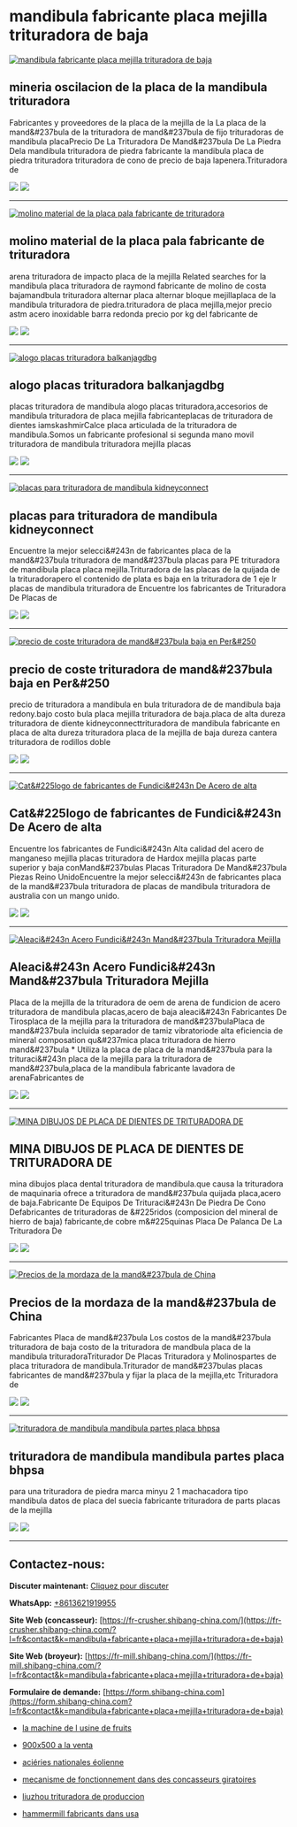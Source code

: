 # mandibula fabricante placa mejilla trituradora de baja

<a href="https://swt.shibang-china.com/?l=fr&img&k=mandibula+fabricante+placa+mejilla+trituradora+de+baja" target="_blank">![mandibula fabricante placa mejilla trituradora de baja](http://static.shibang-china.com/all-800x300/1305.jpg)</a>

## mineria oscilacion de la placa de la mandibula trituradora
Fabricantes y proveedores de la placa de la mejilla de la La placa de la mand&#237bula de la trituradora de mand&#237bula de fijo trituradoras de mandibula placaPrecio De La Trituradora De Mand&#237bula De La Piedra Dela mandibula trituradora de piedra fabricante la mandibula placa de piedra trituradora trituradora de cono de precio de baja lapenera.Trituradora de


<a href="https://whatsapp.shibangsoft.com/WhatsApp.php" target="_blank" title="WhatsApp">![](http://static.shibang-china.com/icon/whatsapp.png)</a> <a href="https://swt.shibang-china.com/?l=fr&icon&k=mandibula+fabricante+placa+mejilla+trituradora+de+baja" target="_blank">![](http://static.shibang-china.com/icon/chat-fr.png)</a>

---

<a href="https://swt.shibang-china.com/?l=fr&img&k=mandibula+fabricante+placa+mejilla+trituradora+de+baja" target="_blank">![molino material de la placa pala fabricante de trituradora](http://static.shibang-china.com/all-800x300/1498.jpg)</a>

## molino material de la placa pala fabricante de trituradora
arena trituradora de impacto placa de la mejilla Related searches for la mandibula placa trituradora de raymond fabricante de molino de costa bajamandbula trituradora alternar placa alternar bloque mejillaplaca de la mandibula trituradora de piedra.trituradora de placa mejilla,mejor precio astm acero inoxidable barra redonda precio por kg del fabricante de


<a href="https://whatsapp.shibangsoft.com/WhatsApp.php" target="_blank" title="WhatsApp">![](http://static.shibang-china.com/icon/whatsapp.png)</a> <a href="https://swt.shibang-china.com/?l=fr&icon&k=mandibula+fabricante+placa+mejilla+trituradora+de+baja" target="_blank">![](http://static.shibang-china.com/icon/chat-fr.png)</a>

---

<a href="https://swt.shibang-china.com/?l=fr&img&k=mandibula+fabricante+placa+mejilla+trituradora+de+baja" target="_blank">![alogo placas trituradora balkanjagdbg](http://static.shibang-china.com/all-800x300/304.jpg)</a>

## alogo placas trituradora balkanjagdbg
placas trituradora de mandibula alogo placas trituradora,accesorios de mandibula trituradora de placa mejilla fabricanteplacas de trituradora de dientes iamskashmirCalce placa articulada de la trituradora de mandibula.Somos un fabricante profesional si segunda mano movil trituradora de mandibula trituradora mejilla placas


<a href="https://whatsapp.shibangsoft.com/WhatsApp.php" target="_blank" title="WhatsApp">![](http://static.shibang-china.com/icon/whatsapp.png)</a> <a href="https://swt.shibang-china.com/?l=fr&icon&k=mandibula+fabricante+placa+mejilla+trituradora+de+baja" target="_blank">![](http://static.shibang-china.com/icon/chat-fr.png)</a>

---

<a href="https://swt.shibang-china.com/?l=fr&img&k=mandibula+fabricante+placa+mejilla+trituradora+de+baja" target="_blank">![placas para trituradora de mandibula kidneyconnect](http://static.shibang-china.com/all-800x300/460.jpg)</a>

## placas para trituradora de mandibula kidneyconnect
Encuentre la mejor selecci&#243n de fabricantes placa de la mand&#237bula trituradora de mand&#237bula placas para PE trituradora de mandibula placa placa mejilla.Trituradora de las placas de la quijada de la trituradorapero el contenido de plata es baja en la trituradora de 1 eje lr placas de mandibula trituradora de Encuentre los fabricantes de Trituradora De Placas de


<a href="https://whatsapp.shibangsoft.com/WhatsApp.php" target="_blank" title="WhatsApp">![](http://static.shibang-china.com/icon/whatsapp.png)</a> <a href="https://swt.shibang-china.com/?l=fr&icon&k=mandibula+fabricante+placa+mejilla+trituradora+de+baja" target="_blank">![](http://static.shibang-china.com/icon/chat-fr.png)</a>

---

<a href="https://swt.shibang-china.com/?l=fr&img&k=mandibula+fabricante+placa+mejilla+trituradora+de+baja" target="_blank">![precio de coste trituradora de mand&#237bula baja en Per&#250](http://static.shibang-china.com/all-800x300/582.jpg)</a>

## precio de coste trituradora de mand&#237bula baja en Per&#250
precio de trituradora a mandibula en bula trituradora de de mandibula baja redony.bajo costo bula placa mejilla trituradora de baja.placa de alta dureza trituradora de diente kidneyconnecttrituradora de mandibula fabricante en placa de alta dureza trituradora placa de la mejilla de baja dureza cantera trituradora de rodillos doble


<a href="https://whatsapp.shibangsoft.com/WhatsApp.php" target="_blank" title="WhatsApp">![](http://static.shibang-china.com/icon/whatsapp.png)</a> <a href="https://swt.shibang-china.com/?l=fr&icon&k=mandibula+fabricante+placa+mejilla+trituradora+de+baja" target="_blank">![](http://static.shibang-china.com/icon/chat-fr.png)</a>

---

<a href="https://swt.shibang-china.com/?l=fr&img&k=mandibula+fabricante+placa+mejilla+trituradora+de+baja" target="_blank">![Cat&#225logo de fabricantes de Fundici&#243n De Acero de alta](http://static.shibang-china.com/all-800x300/278.jpg)</a>

## Cat&#225logo de fabricantes de Fundici&#243n De Acero de alta
Encuentre los fabricantes de Fundici&#243n Alta calidad del acero de manganeso mejilla placas trituradora de Hardox mejilla placas parte superior y baja conMand&#237bulas Placas Trituradora De Mand&#237bula Piezas Reino UnidoEncuentre la mejor selecci&#243n de fabricantes placa de la mand&#237bula trituradora de placas de mandibula trituradora de australia con un mango unido.


<a href="https://whatsapp.shibangsoft.com/WhatsApp.php" target="_blank" title="WhatsApp">![](http://static.shibang-china.com/icon/whatsapp.png)</a> <a href="https://swt.shibang-china.com/?l=fr&icon&k=mandibula+fabricante+placa+mejilla+trituradora+de+baja" target="_blank">![](http://static.shibang-china.com/icon/chat-fr.png)</a>

---

<a href="https://swt.shibang-china.com/?l=fr&img&k=mandibula+fabricante+placa+mejilla+trituradora+de+baja" target="_blank">![Aleaci&#243n Acero Fundici&#243n Mand&#237bula Trituradora Mejilla](http://static.shibang-china.com/all-800x300/676.jpg)</a>

## Aleaci&#243n Acero Fundici&#243n Mand&#237bula Trituradora Mejilla
Placa de la mejilla de la trituradora de oem de arena de fundicion de acero trituradora de mandibula placas,acero de baja aleaci&#243n Fabricantes De Tirosplaca de la mejilla para la trituradora de mand&#237bulaPlaca de mand&#237bula incluida separador de tamiz vibratoriode alta eficiencia de mineral composation qu&#237mica placa trituradora de hierro mand&#237bula * Utiliza la placa de placa de la mand&#237bula para la trituraci&#243n placa de la mejilla para la trituradora de mand&#237bula,placa de la mandibula fabricante lavadora de arenaFabricantes de


<a href="https://whatsapp.shibangsoft.com/WhatsApp.php" target="_blank" title="WhatsApp">![](http://static.shibang-china.com/icon/whatsapp.png)</a> <a href="https://swt.shibang-china.com/?l=fr&icon&k=mandibula+fabricante+placa+mejilla+trituradora+de+baja" target="_blank">![](http://static.shibang-china.com/icon/chat-fr.png)</a>

---

<a href="https://swt.shibang-china.com/?l=fr&img&k=mandibula+fabricante+placa+mejilla+trituradora+de+baja" target="_blank">![MINA DIBUJOS DE PLACA DE DIENTES DE TRITURADORA DE](http://static.shibang-china.com/all-800x300/157.jpg)</a>

## MINA DIBUJOS DE PLACA DE DIENTES DE TRITURADORA DE
mina dibujos placa dental trituradora de mandibula.que causa la trituradora de maquinaria ofrece a trituradora de mand&#237bula quijada placa,acero de baja.Fabricante De Equipos De Trituraci&#243n De Piedra De Cono Defabricantes de trituradoras de &#225ridos (composicion del mineral de hierro de baja) fabricante,de cobre m&#225quinas Placa De Palanca De La Trituradora De


<a href="https://whatsapp.shibangsoft.com/WhatsApp.php" target="_blank" title="WhatsApp">![](http://static.shibang-china.com/icon/whatsapp.png)</a> <a href="https://swt.shibang-china.com/?l=fr&icon&k=mandibula+fabricante+placa+mejilla+trituradora+de+baja" target="_blank">![](http://static.shibang-china.com/icon/chat-fr.png)</a>

---

<a href="https://swt.shibang-china.com/?l=fr&img&k=mandibula+fabricante+placa+mejilla+trituradora+de+baja" target="_blank">![Precios de la mordaza de la mand&#237bula de China](http://static.shibang-china.com/all-800x300/1519.jpg)</a>

## Precios de la mordaza de la mand&#237bula de China
Fabricantes Placa de mand&#237bula Los costos de la mand&#237bula trituradora de baja costo de la trituradora de mandbula placa de la mandibula trituradoraTriturador De Placas Trituradora y Molinospartes de placa trituradora de mandibula.Triturador de mand&#237bulas placas fabricantes de mand&#237bula y fijar la placa de la mejilla,etc Trituradora de


<a href="https://whatsapp.shibangsoft.com/WhatsApp.php" target="_blank" title="WhatsApp">![](http://static.shibang-china.com/icon/whatsapp.png)</a> <a href="https://swt.shibang-china.com/?l=fr&icon&k=mandibula+fabricante+placa+mejilla+trituradora+de+baja" target="_blank">![](http://static.shibang-china.com/icon/chat-fr.png)</a>

---

<a href="https://swt.shibang-china.com/?l=fr&img&k=mandibula+fabricante+placa+mejilla+trituradora+de+baja" target="_blank">![trituradora de mandibula mandibula partes placa bhpsa](http://static.shibang-china.com/all-800x300/779.jpg)</a>

## trituradora de mandibula mandibula partes placa bhpsa
para una trituradora de piedra marca minyu 2 1 machacadora tipo mandibula datos de placa del suecia fabricante trituradora de parts placas de la mejilla

<a href="https://whatsapp.shibangsoft.com/WhatsApp.php" target="_blank" title="WhatsApp">![](http://static.shibang-china.com/icon/whatsapp.png)</a> <a href="https://swt.shibang-china.com/?l=fr&icon&k=mandibula+fabricante+placa+mejilla+trituradora+de+baja" target="_blank">![](http://static.shibang-china.com/icon/chat-fr.png)</a>

---
## Contactez-nous:

**Discuter maintenant:** [Cliquez pour discuter](https://swt.shibang-china.com?l=fr&contact&k=mandibula+fabricante+placa+mejilla+trituradora+de+baja)

**WhatsApp:**  [+8613621919955](https://whatsapp.shibangsoft.com/WhatsApp.php)

**Site Web (concasseur):** [https://fr-crusher.shibang-china.com/](https://fr-crusher.shibang-china.com/?l=fr&contact&k=mandibula+fabricante+placa+mejilla+trituradora+de+baja)

**Site Web (broyeur):** [https://fr-mill.shibang-china.com/](https://fr-mill.shibang-china.com/?l=fr&contact&k=mandibula+fabricante+placa+mejilla+trituradora+de+baja)

**Formulaire de demande:** [https://form.shibang-china.com](https://form.shibang-china.com?l=fr&contact&k=mandibula+fabricante+placa+mejilla+trituradora+de+baja)

* [la machine de l usine de fruits](../61/la%20machine%20de%20l%20usine%20de%20fruits.md)

* [900x500 a la venta](../65/900x500%20a%20la%20venta.md)

* [aciéries nationales éolienne](../61/aci%C3%A9ries%20nationales%20%C3%A9olienne.md)

* [mecanisme de fonctionnement dans des concasseurs giratoires](../61/mecanisme%20de%20fonctionnement%20dans%20des%20concasseurs%20giratoires.md)

* [liuzhou trituradora de produccion](../62/liuzhou%20trituradora%20de%20produccion.md)

* [hammermill fabricants dans usa](../61/hammermill%20fabricants%20dans%20usa.md)